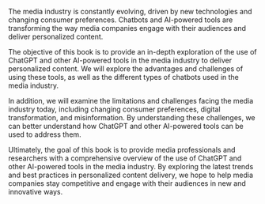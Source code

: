 

The media industry is constantly evolving, driven by new technologies and changing consumer preferences. Chatbots and AI-powered tools are transforming the way media companies engage with their audiences and deliver personalized content.

The objective of this book is to provide an in-depth exploration of the use of ChatGPT and other AI-powered tools in the media industry to deliver personalized content. We will explore the advantages and challenges of using these tools, as well as the different types of chatbots used in the media industry.

In addition, we will examine the limitations and challenges facing the media industry today, including changing consumer preferences, digital transformation, and misinformation. By understanding these challenges, we can better understand how ChatGPT and other AI-powered tools can be used to address them.

Ultimately, the goal of this book is to provide media professionals and researchers with a comprehensive overview of the use of ChatGPT and other AI-powered tools in the media industry. By exploring the latest trends and best practices in personalized content delivery, we hope to help media companies stay competitive and engage with their audiences in new and innovative ways.

